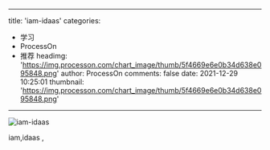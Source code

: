 
---
title: 'iam-idaas'
categories: 
 - 学习
 - ProcessOn
 - 推荐
headimg: 'https://img.processon.com/chart_image/thumb/5f4669e6e0b34d638e095848.png'
author: ProcessOn
comments: false
date: 2021-12-29 10:25:01
thumbnail: 'https://img.processon.com/chart_image/thumb/5f4669e6e0b34d638e095848.png'
---

<div>   
<img class="thumb" alt="iam-idaas" src="https://img.processon.com/chart_image/thumb/5f4669e6e0b34d638e095848.png" referrerpolicy="no-referrer">
<p>iam,idaas ,</p>  
</div>
            